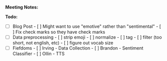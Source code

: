 **Meeting Notes:**

**Todo:**

- [ ] Blog Post
      - [ ] Might want to use "emotive" rather than "sentimental"
      - [ ] Fix check marks so they have check marks
- [ ] Data preprocessing
      - [ ] strip emoji
      - [ ] normalize
      - [ ] tag
      - [ ] filter (too short, not english, etc)
      - [ ] figure out vocab size
- [ ] Fiefdoms
      - [ ] Irving - Data Collection
      - [ ] Brandon - Sentiment Classifier
      - [ ] Ollin - TTS